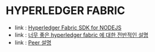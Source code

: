 # HYPERLEDGER FABRIC
- link : [Hyperledger Fabric SDK for NODEJS](https://hyperledger.github.io/fabric-sdk-node/release-2.2/)
- link : [너무 좋은 hyperledger fabric 에 대한 전반적인 설명](https://medium.com/@yjw113080)
- link : [Peer 설명](https://jeongbincom.tistory.com/68)